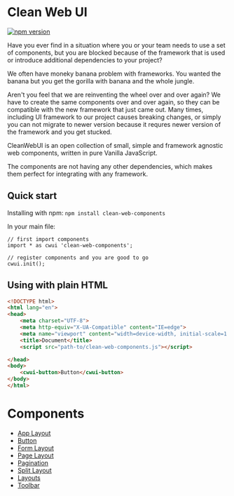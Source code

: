 # Clean Web UI

[![npm version](https://badgen.net/npm/v/clean-web-ui)](https://www.npmjs.com/package/clean-web-ui)

Have you ever find in a situation where you or your team needs to use a set of components, but you are blocked because of the framework that is used or introduce additional dependencies to your project?

We often have moneky banana problem with frameworks. You wanted the banana but you get the gorilla with banana and the whole jungle.

Aren't you feel that we are reinventing the wheel over and over again?
We have to create the same components over and over again, so they can be compatible with the new framework that just came out. Many times, including UI framework to our project causes breaking changes, or simply you can not migrate to newer version because it requres newer version of the framework and you get stucked.

CleanWebUI is an open collection of small, simple and framework agnostic web components, written in pure Vanilla JavaScript.

The components are not having any other dependencies, which makes them perfect for integrating with any framework.

## Quick start

Installing with npm:
`npm install clean-web-components`

In your main file:

```JS
// first import components
import * as cwui 'clean-web-components';

// register components and you are good to go
cwui.init();
```

## Using with plain HTML

```HTML
<!DOCTYPE html>
<html lang="en">
<head>
    <meta charset="UTF-8">
    <meta http-equiv="X-UA-Compatible" content="IE=edge">
    <meta name="viewport" content="width=device-width, initial-scale=1.0">
    <title>Document</title>
    <script src="path-to/clean-web-components.js"></script>

</head>
<body>
    <cwui-button>Button</cwui-button>
</body>
</html>
```

# Components

- [App Layout](https://github.com/bdimitrijoski/clean-web-ui/libs/cwui-app-layout/README.md)
- [Button](https://github.com/bdimitrijoski/clean-web-ui/libs/cwui-button/README.md)
- [Form Layout](https://github.com/bdimitrijoski/clean-web-ui/libs/cwui-form-layout/README.md)
- [Page Layout](https://github.com/bdimitrijoski/clean-web-ui/libs/cwui-page-layout/README.md)
- [Pagination](https://github.com/bdimitrijoski/clean-web-ui/libs/cwui-pagination/README.md)
- [Split Layout](https://github.com/bdimitrijoski/clean-web-ui/libs/cwui-split-layout/README.md)
- [Layouts](https://github.com/bdimitrijoski/clean-web-ui/libs/cwui-layouts/README.md)
- [Toolbar](https://github.com/bdimitrijoski/clean-web-ui/libs/cwui-toolbar/README.md)
